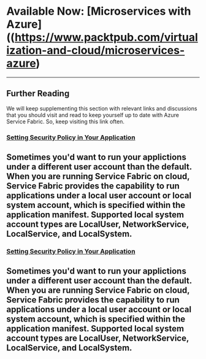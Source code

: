 # Available Now: [Microservices with Azure]((https://www.packtpub.com/virtualization-and-cloud/microservices-azure)
---

## Further Reading
We will keep supplementing this section with relevant links and discussions that you should visit and read to keep yourself up to date with Azure Service Fabric. So, keep visiting this link often.

### [Setting Security Policy in Your Application](https://docs.microsoft.com/en-us/azure/service-fabric/service-fabric-application-runas-security)
Sometimes you'd want to run your applictions under a different user account than the default. When you are running Service Fabric on cloud, Service Fabric provides the capability to run applications under a local user account or local system account, which is specified within the application manifest. Supported local system account types are **LocalUser**, **NetworkService**, **LocalService**, and **LocalSystem**.
---
### [Setting Security Policy in Your Application](https://docs.microsoft.com/en-us/azure/service-fabric/service-fabric-application-runas-security)
Sometimes you'd want to run your applictions under a different user account than the default. When you are running Service Fabric on cloud, Service Fabric provides the capability to run applications under a local user account or local system account, which is specified within the application manifest. Supported local system account types are **LocalUser**, **NetworkService**, **LocalService**, and **LocalSystem**.
---